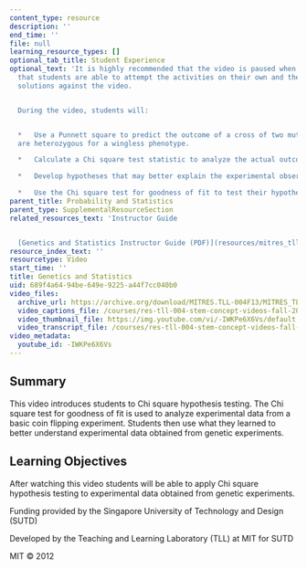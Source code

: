 ```yaml
---
content_type: resource
description: ''
end_time: ''
file: null
learning_resource_types: []
optional_tab_title: Student Experience
optional_text: 'It is highly recommended that the video is paused when prompted so
  that students are able to attempt the activities on their own and then check their
  solutions against the video.


  During the video, students will:


  *   Use a Punnett square to predict the outcome of a cross of two mutant flies that
  are heterozygous for a wingless phenotype.

  *   Calculate a Chi square test statistic to analyze the actual outcome of an experiment.

  *   Develop hypotheses that may better explain the experimental observations.

  *   Use the Chi square test for goodness of fit to test their hypotheses.'
parent_title: Probability and Statistics
parent_type: SupplementalResourceSection
related_resources_text: 'Instructor Guide


  [Genetics and Statistics Instructor Guide (PDF)](resources/mitres_tll-004f13_gntcs_ig)'
resource_index_text: ''
resourcetype: Video
start_time: ''
title: Genetics and Statistics
uid: 689f4a64-94be-649e-9225-a44f7cc040b0
video_files:
  archive_url: https://archive.org/download/MITRES.TLL-004F13/MITRES_TLL-004F13_genetics_and_statistics_300k.mp4
  video_captions_file: /courses/res-tll-004-stem-concept-videos-fall-2013/cee84da4c35b5e58888ed0492281ea3e_-IWKPe6X6Vs.vtt
  video_thumbnail_file: https://img.youtube.com/vi/-IWKPe6X6Vs/default.jpg
  video_transcript_file: /courses/res-tll-004-stem-concept-videos-fall-2013/ca06abcfaf9feb14fc4dcfa99320846e_-IWKPe6X6Vs.pdf
video_metadata:
  youtube_id: -IWKPe6X6Vs
---
```


Summary
-------

This video introduces students to Chi square hypothesis testing. The Chi square test for goodness of fit is used to analyze experimental data from a basic coin flipping experiment. Students then use what they learned to better understand experimental data obtained from genetic experiments.

Learning Objectives
-------------------

After watching this video students will be able to apply Chi square hypothesis testing to experimental data obtained from genetic experiments.

Funding provided by the Singapore University of Technology and Design (SUTD)

Developed by the Teaching and Learning Laboratory (TLL) at MIT for SUTD

MIT © 2012